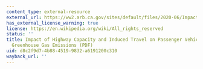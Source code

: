 ```yaml
---
content_type: external-resource
external_url: https://ww2.arb.ca.gov/sites/default/files/2020-06/Impact_of_Highway_Capacity_and_Induced_Travel_on_Passenger_Vehicle_Use_and_Greenhouse_Gas_Emissions_Technical_Background_Document.pdf
has_external_license_warning: true
license: https://en.wikipedia.org/wiki/All_rights_reserved
status: ''
title: Impact of Highway Capacity and Induced Travel on Passenger Vehicle Use and
  Greenhouse Gas Emissions (PDF)
uid: d8c2f9d7-4b88-4519-9832-a6191200c310
wayback_url: ''
---
```

